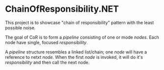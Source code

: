 # ChainOfResponsibility.NET

This project is to showcase "chain of responsibility" pattern with the least possible noise.

The goal of CoR is to form a _pipeline_ consisting of one or mode _nodes_.
Each node have single, focused _responsibility_.

A _pipeline_ structure resembles a linked list/chain; one _node_ will have a reference to netxt _node_.
When the first _node_ is invoked, it will do it's _responsibility_ and then call the next node.


